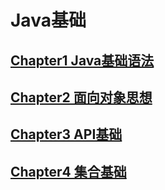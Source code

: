 # Java基础

## [Chapter1 Java基础语法](https://github.com/XiaoBaoTao/java/blob/main/src/chapter1/README.md)

## [Chapter2 面向对象思想](https://github.com/XiaoBaoTao/java/blob/main/src/chapter2/README.md)

## [Chapter3  API基础](https://github.com/XiaoBaoTao/java/blob/main/src/chapter3/README.md)

## [Chapter4  集合基础](https://github.com/XiaoBaoTao/java/blob/main/src/chapter4/README.md)
